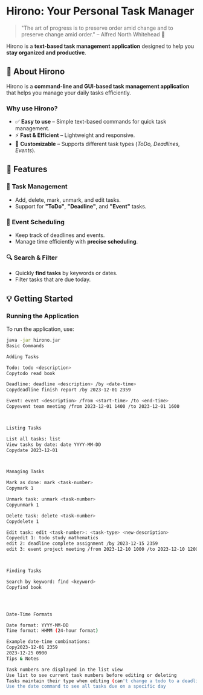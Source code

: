 # Hirono: Your Personal Task Manager
> "The art of progress is to preserve order amid change and to preserve change amid order." – Alfred North Whitehead 🧠

Hirono is a **text-based task management application** designed to help you **stay organized and productive**.

## 📌 About Hirono
Hirono is a **command-line and GUI-based task management application** that helps you manage your daily tasks efficiently.

### Why use Hirono?
- ✅ **Easy to use** – Simple text-based commands for quick task management.
- ⚡ **Fast & Efficient** – Lightweight and responsive.
- 🔧 **Customizable** – Supports different task types (*ToDo, Deadlines, Events*).

## 🚀 Features
### 📝 **Task Management**
- Add, delete, mark, unmark, and edit tasks.
- Support for **"ToDo"**, **"Deadline"**, and **"Event"** tasks.

### 📅 **Event Scheduling**
- Keep track of deadlines and events.
- Manage time efficiently with **precise scheduling**.

### 🔍 **Search & Filter**
- Quickly **find tasks** by keywords or dates.
- Filter tasks that are due today.

## 💡 Getting Started
### Running the Application
To run the application, use:
```sh
java -jar hirono.jar
Basic Commands

Adding Tasks

Todo: todo <description>
Copytodo read book

Deadline: deadline <description> /by <date-time>
Copydeadline finish report /by 2023-12-01 2359

Event: event <description> /from <start-time> /to <end-time>
Copyevent team meeting /from 2023-12-01 1400 /to 2023-12-01 1600



Listing Tasks

List all tasks: list
View tasks by date: date YYYY-MM-DD
Copydate 2023-12-01



Managing Tasks

Mark as done: mark <task-number>
Copymark 1

Unmark task: unmark <task-number>
Copyunmark 1

Delete task: delete <task-number>
Copydelete 1

Edit task: edit <task-number>: <task-type> <new-description>
Copyedit 1: todo study mathematics
edit 2: deadline complete assignment /by 2023-12-15 2359
edit 3: event project meeting /from 2023-12-10 1000 /to 2023-12-10 1200



Finding Tasks

Search by keyword: find <keyword>
Copyfind book




Date-Time Formats

Date format: YYYY-MM-DD
Time format: HHMM (24-hour format)

Example date-time combinations:
Copy2023-12-01 2359
2023-12-25 0900
Tips & Notes

Task numbers are displayed in the list view
Use list to see current task numbers before editing or deleting
Tasks maintain their type when editing (can't change a todo to a deadline)
Use the date command to see all tasks due on a specific day
